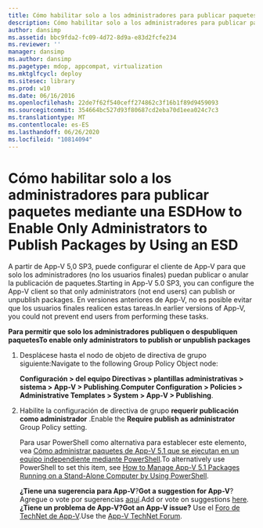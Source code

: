 ```yaml
---
title: Cómo habilitar solo a los administradores para publicar paquetes mediante una ESD
description: Cómo habilitar solo a los administradores para publicar paquetes mediante una ESD
author: dansimp
ms.assetid: bbc9fda2-fc09-4d72-8d9a-e83d2fcfe234
ms.reviewer: ''
manager: dansimp
ms.author: dansimp
ms.pagetype: mdop, appcompat, virtualization
ms.mktglfcycl: deploy
ms.sitesec: library
ms.prod: w10
ms.date: 06/16/2016
ms.openlocfilehash: 22de7f62f540ceff274862c3f16b1f89d9459093
ms.sourcegitcommit: 354664bc527d93f80687cd2eba70d1eea024c7c3
ms.translationtype: MT
ms.contentlocale: es-ES
ms.lasthandoff: 06/26/2020
ms.locfileid: "10814094"
---
```

# <span data-ttu-id="fbb10-103">Cómo habilitar solo a los administradores para publicar paquetes mediante una ESD</span><span class="sxs-lookup"><span data-stu-id="fbb10-103">How to Enable Only Administrators to Publish Packages by Using an ESD</span></span>


<span data-ttu-id="fbb10-104">A partir de App-V 5,0 SP3, puede configurar el cliente de App-V para que solo los administradores (no los usuarios finales) puedan publicar o anular la publicación de paquetes.</span><span class="sxs-lookup"><span data-stu-id="fbb10-104">Starting in App-V 5.0 SP3, you can configure the App-V client so that only administrators (not end users) can publish or unpublish packages.</span></span> <span data-ttu-id="fbb10-105">En versiones anteriores de App-V, no es posible evitar que los usuarios finales realicen estas tareas.</span><span class="sxs-lookup"><span data-stu-id="fbb10-105">In earlier versions of App-V, you could not prevent end users from performing these tasks.</span></span>

**<span data-ttu-id="fbb10-106">Para permitir que solo los administradores publiquen o despubliquen paquetes</span><span class="sxs-lookup"><span data-stu-id="fbb10-106">To enable only administrators to publish or unpublish packages</span></span>**

1.  <span data-ttu-id="fbb10-107">Desplácese hasta el nodo de objeto de directiva de grupo siguiente:</span><span class="sxs-lookup"><span data-stu-id="fbb10-107">Navigate to the following Group Policy Object node:</span></span>

    <span data-ttu-id="fbb10-108">**Configuración &gt; del equipo Directivas &gt; plantillas administrativas &gt; sistema &gt; App-V &gt; Publishing**.</span><span class="sxs-lookup"><span data-stu-id="fbb10-108">**Computer Configuration &gt; Policies &gt; Administrative Templates &gt; System &gt; App-V &gt; Publishing**.</span></span>

2.  <span data-ttu-id="fbb10-109">Habilite la configuración de directiva de grupo **requerir publicación como administrador** .</span><span class="sxs-lookup"><span data-stu-id="fbb10-109">Enable the **Require publish as administrator** Group Policy setting.</span></span>

    <span data-ttu-id="fbb10-110">Para usar PowerShell como alternativa para establecer este elemento, vea [Cómo administrar paquetes de App-V 5,1 que se ejecutan en un equipo independiente mediante PowerShell](how-to-manage-app-v-51-packages-running-on-a-stand-alone-computer-by-using-powershell.md#bkmk-admins-pub-pkgs).</span><span class="sxs-lookup"><span data-stu-id="fbb10-110">To alternatively use PowerShell to set this item, see [How to Manage App-V 5.1 Packages Running on a Stand-Alone Computer by Using PowerShell](how-to-manage-app-v-51-packages-running-on-a-stand-alone-computer-by-using-powershell.md#bkmk-admins-pub-pkgs).</span></span>

    <span data-ttu-id="fbb10-111">**¿Tiene una sugerencia para App-V**?</span><span class="sxs-lookup"><span data-stu-id="fbb10-111">**Got a suggestion for App-V**?</span></span> <span data-ttu-id="fbb10-112">Agregue o vote por sugerencias [aquí](http://appv.uservoice.com/forums/280448-microsoft-application-virtualization).</span><span class="sxs-lookup"><span data-stu-id="fbb10-112">Add or vote on suggestions [here](http://appv.uservoice.com/forums/280448-microsoft-application-virtualization).</span></span> **<span data-ttu-id="fbb10-113">¿Tiene un problema de App-V?</span><span class="sxs-lookup"><span data-stu-id="fbb10-113">Got an App-V issue?</span></span>** <span data-ttu-id="fbb10-114">Use el [Foro de TechNet de App-V](https://social.technet.microsoft.com/Forums/home?forum=mdopappv).</span><span class="sxs-lookup"><span data-stu-id="fbb10-114">Use the [App-V TechNet Forum](https://social.technet.microsoft.com/Forums/home?forum=mdopappv).</span></span>

 

 





